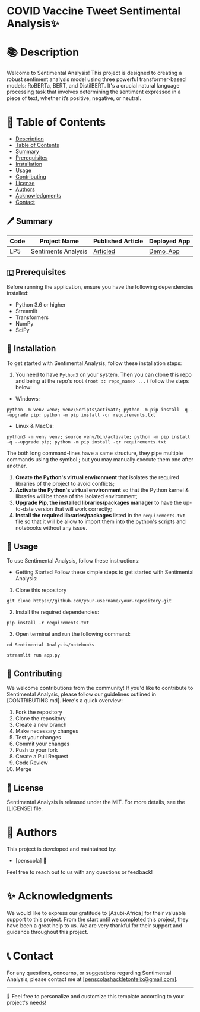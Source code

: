 # COVID Vaccine Tweet Sentimental Analysis✨

📚 **Description**
=================

Welcome to Sentimental Analysis! This project is designed to creating a robust sentiment analysis model using three powerful transformer-based models: RoBERTa, BERT, and DistilBERT. It's a crucial natural language processing task that involves determining the sentiment expressed in a piece of text, whether it’s positive, negative, or neutral.

📖 **Table of Contents**
=================

- [Description](#description)
- [Table of Contents](#table-of-contents)
- [Summary](#Summary)
- [Prerequisites](#Prerequisites)
- [Installation](#Installation)
- [Usage](#Usage)
- [Contributing](#Contributing)
- [License](#License)
- [Authors](#Authors)
- [Acknowledgments](#Acknowledgments)
- [Contact](#Contact)


🖊 **Summary**
----------------------

| Code | Project Name | Published Article | Deployed App |
|------------------|------------------|------------------|------------------|
| LP5     |Sentiments Analysis     | [Articled](https://medium.com/@penscola/building-a-sentiment-analysis-model-with-three-powerful-models-roberta-bert-and-distilbert-24165582f7a3)  | [Demo_App](https://huggingface.co/spaces/penscola/Sentimental-Analysis-Models) |



🇱 **Prerequisites**
---------------------
Before running the application, ensure you have the following dependencies installed:

- Python 3.6 or higher
- Streamlit
- Transformers
- NumPy
- SciPy

🔧 **Installation**
-----------------
To get started with Sentimental Analysis, follow these installation steps:

1. You need to have `Python3` on your system. Then you can clone this repo and being at the repo's root `(root :: repo_name> ...)` follow the steps below:
- Windows:
```
python -m venv venv; venv\Scripts\activate; python -m pip install -q --upgrade pip; python -m pip install -qr requirements.txt  
```

- Linux & MacOs:

```
python3 -m venv venv; source venv/bin/activate; python -m pip install -q --upgrade pip; python -m pip install -qr requirements.txt  
```

The both long command-lines have a same structure, they pipe multiple commands using the symbol ; but you may manually execute them one after another.

1. <b>Create the Python's virtual environment</b> that isolates the required libraries of the project to avoid conflicts;
2. <b>Activate the Python's virtual environment</b> so that the Python kernel & libraries will be those of the isolated environment;
3. <b>Upgrade Pip, the installed libraries/packages manager</b> to have the up-to-date version that will work correctly;
4. <b>Install the required libraries/packages</b> listed in the `requirements.txt` file so that it will be allow to import them into the python's scripts and notebooks without any issue.


🚀 **Usage**
-----------------
To use Sentimental Analysis, follow these instructions:

- Getting Started
Follow these simple steps to get started with Sentimental Analysis:
1. Clone this repository
```
git clone https://github.com/your-username/your-repository.git
```
2. Install the required dependencies:
```
pip install -r requirements.txt
```
3. Open terminal and run the following command:
```
cd Sentimental Analysis/notebooks

```
```
streamlit run app.py
```

🤝 **Contributing**
-----------------
We welcome contributions from the community! If you'd like to contribute to Sentimental Analysis, please follow our guidelines outlined in [CONTRIBUTING.md]. Here's a quick overview:

1. Fork the repository
2. Clone the repository
3. Create a new branch
4. Make necessary changes
5. Test your changes
6. Commit your changes
7. Push to your fork
8. Create a Pull Request
9. Code Review
10. Merge

📜 **License**
-----------------
Sentimental Analysis is released under the MIT. For more details, see the [LICENSE] file.


👥 **Authors**
=================

This project is developed and maintained by:
- [penscola] 🚀

Feel free to reach out to us with any questions or feedback!

✨ **Acknowledgments**
=================

We would like to express our gratitude to [Azubi-Africa] for their valuable support to this project. From the start until we completed this project, they have been a great help to us. We are very thankful for their support and guidance throughout this project.

📞 **Contact**
=================

For any questions, concerns, or suggestions regarding Sentimental Analysis, please contact me at [penscolashackletonfelix@gmail.com].

---

🎉 Feel free to personalize and customize this template according to your project's needs!      